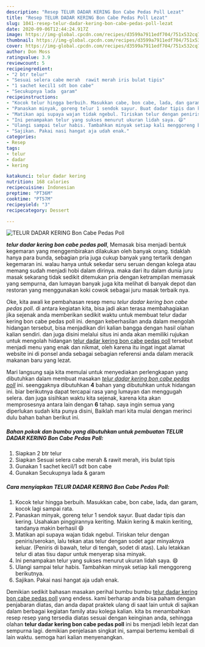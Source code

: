 ```yaml
---
description: "Resep TELUR DADAR KERING Bon Cabe Pedas Poll Lezat"
title: "Resep TELUR DADAR KERING Bon Cabe Pedas Poll Lezat"
slug: 1041-resep-telur-dadar-kering-bon-cabe-pedas-poll-lezat
date: 2020-09-06T12:44:24.917Z
image: https://img-global.cpcdn.com/recipes/d3599a7911edf704/751x532cq70/telur-dadar-kering-bon-cabe-pedas-poll-foto-resep-utama.jpg
thumbnail: https://img-global.cpcdn.com/recipes/d3599a7911edf704/751x532cq70/telur-dadar-kering-bon-cabe-pedas-poll-foto-resep-utama.jpg
cover: https://img-global.cpcdn.com/recipes/d3599a7911edf704/751x532cq70/telur-dadar-kering-bon-cabe-pedas-poll-foto-resep-utama.jpg
author: Don Moss
ratingvalue: 3.9
reviewcount: 5
recipeingredient:
- "2 btr telur"
- "Sesuai selera cabe merah  rawit merah iris bulat tipis"
- "1 sachet kecil1 sdt bon cabe"
- "Secukupnya lada  garam"
recipeinstructions:
- "Kocok telur hingga berbuih. Masukkan cabe, bon cabe, lada, dan garam, kocok lagi sampai rata."
- "Panaskan minyak, goreng telur 1 sendok sayur. Buat dadar tipis dan kering. Usahakan pinggirannya keriting. Makin kering &amp; makin keriting, tandanya makin berhasil 😄"
- "Matikan api supaya wajan tidak ngebul. Tiriskan telur dengan peniris/serokan, lalu tekan atas telur dengan sodet agar minyaknya keluar. (Peniris di bawah, telur di tengah, sodet di atas). Lalu letakkan telur di atas tisu dapur untuk menyerap sisa minyak."
- "Ini penampakan telur yang sukses menurut ukuran lidah saya. 😄"
- "Ulangi sampai telur habis. Tambahkan minyak setiap kali menggoreng berikutnya."
- "Sajikan. Pakai nasi hangat aja udah enak."
categories:
- Resep
tags:
- telur
- dadar
- kering

katakunci: telur dadar kering 
nutrition: 168 calories
recipecuisine: Indonesian
preptime: "PT36M"
cooktime: "PT57M"
recipeyield: "3"
recipecategory: Dessert

---
```



![TELUR DADAR KERING Bon Cabe Pedas Poll](https://img-global.cpcdn.com/recipes/d3599a7911edf704/751x532cq70/telur-dadar-kering-bon-cabe-pedas-poll-foto-resep-utama.jpg)

<b><i>telur dadar kering bon cabe pedas poll</i></b>, Memasak bisa menjadi bentuk kegemaran yang menggembirakan dilakukan oleh banyak orang. tidaklah hanya para bunda, sebagian pria juga cukup banyak yang tertarik dengan kegemaran ini. walau hanya untuk sekedar seru seruan dengan kolega atau memang sudah menjadi hobi dalam dirinya. maka dari itu dalam dunia juru masak sekarang tidak sedikit ditemukan pria dengan ketrampilan memasak yang sempurna, dan lumayan banyak juga kita melihat di banyak depot dan restoran yang menggunakan koki cowok sebagai juru masak terbaik nya.



Oke, kita awali ke pembahasan resep menu <i>telur dadar kering bon cabe pedas poll</i>. di antara kegiatan kita, bisa jadi akan terasa membahagiakan jika sejenak anda memberikan sedikit waktu untuk membuat telur dadar kering bon cabe pedas poll ini. dengan keberhasilan anda dalam mengolah hidangan tersebut, bisa menjadikan diri kalian bangga dengan hasil olahan kalian sendiri. dan juga disini melalui situs ini anda akan memiliki rujukan untuk mengolah hidangan <u>telur dadar kering bon cabe pedas poll</u> tersebut menjadi menu yang enak dan nikmat, oleh karena itu ingat ingat alamat website ini di ponsel anda sebagai sebagian referensi anda dalam meracik makanan baru yang lezat.


Mari langsung saja kita memulai untuk menyediakan perlengkapan yang dibutuhkan dalam membuat masakan <u><i>telur dadar kering bon cabe pedas poll</i></u> ini. seenggaknya dibutuhkan <b>4</b> bahan yang dibutuhkan untuk hidangan ini. biar berikutnya dapat tercapai rasa yang lumayan dan menggugah selera. dan juga sisihkan waktu kita sejenak, karena kita akan memprosesnya antara lain dengan <b>6</b> tahap. saya ingin semua yang diperlukan sudah kita punya disini, Baiklah mari kita mulai dengan merinci dulu bahan bahan berikut ini.

<!--inarticleads1-->

##### Bahan pokok dan bumbu yang dibutuhkan untuk pembuatan TELUR DADAR KERING Bon Cabe Pedas Poll:

1. Siapkan 2 btr telur
1. Siapkan Sesuai selera cabe merah &amp; rawit merah, iris bulat tipis
1. Gunakan 1 sachet kecil/1 sdt bon cabe
1. Gunakan Secukupnya lada &amp; garam




<!--inarticleads2-->

##### Cara menyiapkan TELUR DADAR KERING Bon Cabe Pedas Poll:

1. Kocok telur hingga berbuih. Masukkan cabe, bon cabe, lada, dan garam, kocok lagi sampai rata.
1. Panaskan minyak, goreng telur 1 sendok sayur. Buat dadar tipis dan kering. Usahakan pinggirannya keriting. Makin kering &amp; makin keriting, tandanya makin berhasil 😄
1. Matikan api supaya wajan tidak ngebul. Tiriskan telur dengan peniris/serokan, lalu tekan atas telur dengan sodet agar minyaknya keluar. (Peniris di bawah, telur di tengah, sodet di atas). Lalu letakkan telur di atas tisu dapur untuk menyerap sisa minyak.
1. Ini penampakan telur yang sukses menurut ukuran lidah saya. 😄
1. Ulangi sampai telur habis. Tambahkan minyak setiap kali menggoreng berikutnya.
1. Sajikan. Pakai nasi hangat aja udah enak.




Demikian sedikit bahasan masakan perihal bumbu bumbu <u>telur dadar kering bon cabe pedas poll</u> yang endess. kami berharap anda bisa paham dengan penjabaran diatas, dan anda dapat praktek ulang di saat lain untuk di sajikan dalam berbagai kegiatan family atau kolega kalian. kita bs menambahkan resep resep yang tersedia diatas sesuai dengan keinginan anda, sehingga olahan <b>telur dadar kering bon cabe pedas poll</b> ini bs menjadi lebih lezat dan sempurna lagi. demikian penjelasan singkat ini, sampai bertemu kembali di lain waktu. semoga hari kalian menyenangkan.

